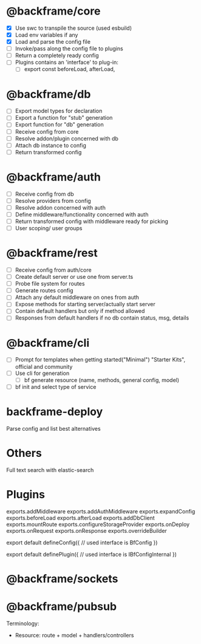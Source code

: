 # @backframe/core

- [x] Use swc to transpile the source (used esbuild)
- [x] Load env variables if any
- [x] Load and parse the config file
- [ ] Invoke/pass along the config file to plugins
- [ ] Return a completely ready config
- [ ] Plugins contains an 'interface' to plug-in:
  - [ ] export const beforeLoad, afterLoad,

# @backframe/db

- [ ] Export model types for declaration
- [ ] Export a function for "stub" generation
- [ ] Export function for "db" generation
- [ ] Receive config from core
- [ ] Resolve addon/plugin concerned with db
- [ ] Attach db instance to config
- [ ] Return transformed config

<!-- t.str().maxLen(200).nullish().methods([]) -->

# @backframe/auth

- [ ] Receive config from db
- [ ] Resolve providers from config
- [ ] Resolve addon concerned with auth
- [ ] Define middleware/functionality concerned with auth
- [ ] Return transformed config with middleware ready for picking
- [ ] User scoping/ user groups

# @backframe/rest

- [ ] Receive config from auth/core
- [ ] Create default server or use one from server.ts
- [ ] Probe file system for routes
- [ ] Generate routes config
- [ ] Attach any default middleware on ones from auth
- [ ] Expose methods for starting server/actually start server
- [ ] Contain default handlers but only if method allowed
- [ ] Responses from default handlers if no db contain status, msg, details

# @backframe/cli

- [ ] Prompt for templates when getting started("Minimal") "Starter Kits", official and community
- [ ] Use cli for generation
  - [ ] bf generate resource (name, methods, general config, model)
- [ ] bf init and select type of service

# backframe-deploy

Parse config and list best alternatives

# Others

Full text search with elastic-search

# Plugins

exports.addMiddleware
exports.addAuthMiddleware
exports.expandConfig
exports.beforeLoad
exports.afterLoad
exports.addDbClient
exports.mountRoute
exports.configureStorageProvider
exports.onDeploy
exports.onRequest
exports.onResponse
exports.overrideBuilder

export default defineConfig({
// used interface is BfConfig
})

export default definePlugin({
// used interface is IBfConfigInternal
})

# @backframe/sockets

# @backframe/pubsub

Terminology:

- Resource: route + model + handlers/controllers
